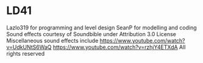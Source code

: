 # LD41
Lazlo319 for programming and level design
SeanP for modelling and coding
Sound effects courtesy of Soundbible under Attribution 3.0 License
Miscellaneous sound effects include 
https://www.youtube.com/watch?v=UdkUNtS6WaQ
https://www.youtube.com/watch?v=rzhjY4ETXdA
All rights reserved
